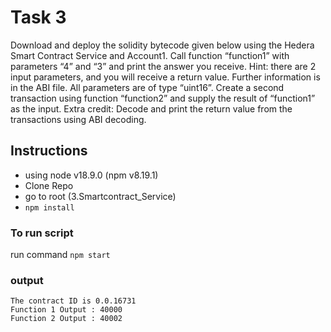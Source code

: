 # Task 3
Download and deploy the solidity bytecode given below using the
Hedera Smart Contract Service and Account1. Call function
“function1” with parameters “4” and “3” and print the answer you
receive. Hint: there are 2 input parameters, and you will receive a
return value. Further information is in the ABI file. All parameters
are of type “uint16”.
Create a second transaction using function “function2” and supply
the result of “function1” as the input.
Extra credit: Decode and print the return value from the
transactions using ABI decoding.

## Instructions
- using node v18.9.0 (npm v8.19.1)
- Clone Repo
- go to root (3.Smartcontract_Service)
- `npm install`

### To run script
run command  `npm start`

### output
```
The contract ID is 0.0.16731
Function 1 Output : 40000
Function 2 Output : 40002
```


